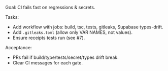 Goal: CI fails fast on regressions & secrets.

Tasks:
- Add workflow with jobs: build, tsc, tests, gitleaks, Supabase types-drift.
- Add `.gitleaks.toml` (allow only VAR NAMES, not values).
- Ensure receipts tests run (see #7).

Acceptance:
- PRs fail if build/type/tests/secret/types drift break.
- Clear CI messages for each gate.
